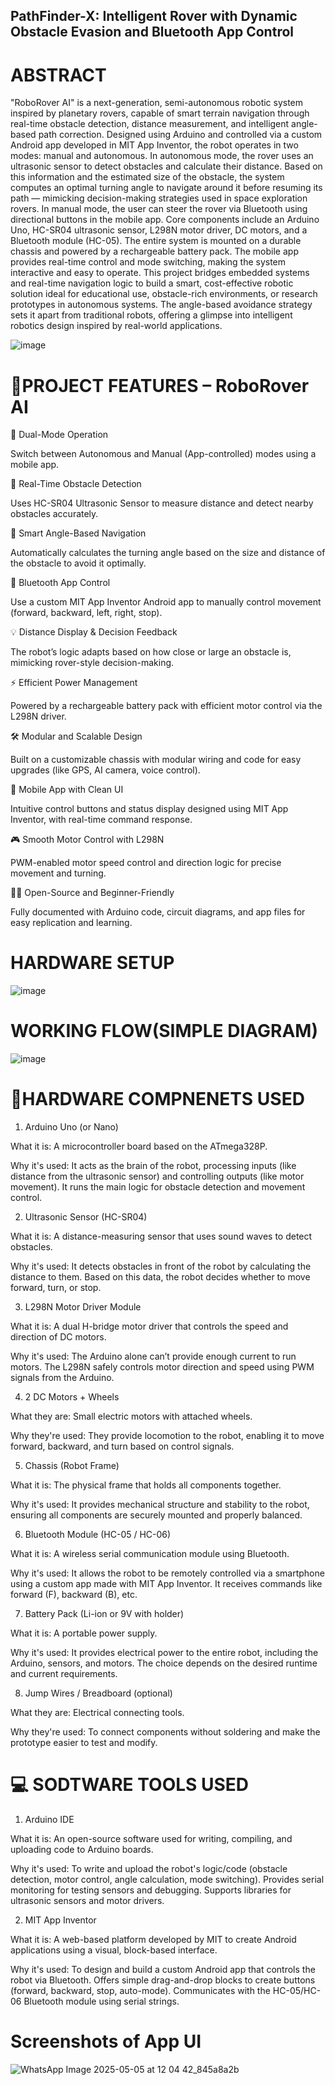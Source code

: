 ##  PathFinder-X: Intelligent Rover with Dynamic Obstacle Evasion and Bluetooth App Control

# ABSTRACT

"RoboRover AI" is a next-generation, semi-autonomous robotic system inspired by planetary rovers, capable of smart terrain navigation through real-time obstacle detection, distance measurement, and intelligent angle-based path correction. Designed using Arduino and controlled via a custom Android app developed in MIT App Inventor, the robot operates in two modes: manual and autonomous.
In autonomous mode, the rover uses an ultrasonic sensor to detect obstacles and calculate their distance. Based on this information and the estimated size of the obstacle, the system computes an optimal turning angle to navigate around it before resuming its path — mimicking decision-making strategies used in space exploration rovers. In manual mode, the user can steer the rover via Bluetooth using directional buttons in the mobile app.
Core components include an Arduino Uno, HC-SR04 ultrasonic sensor, L298N motor driver, DC motors, and a Bluetooth module (HC-05). The entire system is mounted on a durable chassis and powered by a rechargeable battery pack. The mobile app provides real-time control and mode switching, making the system interactive and easy to operate.
This project bridges embedded systems and real-time navigation logic to build a smart, cost-effective robotic solution ideal for educational use, obstacle-rich environments, or research prototypes in autonomous systems. The angle-based avoidance strategy sets it apart from traditional robots, offering a glimpse into intelligent robotics design inspired by real-world applications.

![image](https://github.com/user-attachments/assets/2ecca8f5-ce30-4278-8475-98a949e98b53)

# 🚀PROJECT FEATURES – RoboRover AI

🔁 Dual-Mode Operation

Switch between Autonomous and Manual (App-controlled) modes using a mobile app.

📏 Real-Time Obstacle Detection

Uses HC-SR04 Ultrasonic Sensor to measure distance and detect nearby obstacles accurately.

🔄 Smart Angle-Based Navigation

Automatically calculates the turning angle based on the size and distance of the obstacle to avoid it optimally.

📡 Bluetooth App Control

Use a custom MIT App Inventor Android app to manually control movement (forward, backward, left, right, stop).

💡 Distance Display & Decision Feedback

The robot’s logic adapts based on how close or large an obstacle is, mimicking rover-style decision-making.

⚡ Efficient Power Management

Powered by a rechargeable battery pack with efficient motor control via the L298N driver.

🛠 Modular and Scalable Design

Built on a customizable chassis with modular wiring and code for easy upgrades (like GPS, AI camera, voice control).

📱 Mobile App with Clean UI

Intuitive control buttons and status display designed using MIT App Inventor, with real-time command response.

🎮 Smooth Motor Control with L298N

PWM-enabled motor speed control and direction logic for precise movement and turning.

👨‍💻 Open-Source and Beginner-Friendly

Fully documented with Arduino code, circuit diagrams, and app files for easy replication and learning.


# HARDWARE SETUP

![image](https://github.com/user-attachments/assets/acc8cd31-c4e8-4bef-9e2e-c33f590692c3)


# WORKING FLOW(SIMPLE DIAGRAM)

![image](https://github.com/user-attachments/assets/2c2e3fc9-8e97-47ad-972a-d1b0993ee54b)


# 🔌HARDWARE COMPNENETS USED 

1. Arduino Uno (or Nano)
   
What it is: A microcontroller board based on the ATmega328P.

Why it's used: It acts as the brain of the robot, processing inputs (like distance from the ultrasonic sensor) and controlling outputs (like motor movement). It runs the main logic for obstacle detection and movement control.

2. Ultrasonic Sensor (HC-SR04)
   
What it is: A distance-measuring sensor that uses sound waves to detect obstacles.

Why it's used: It detects obstacles in front of the robot by calculating the distance to them. Based on this data, the robot decides whether to move forward, turn, or stop.

3. L298N Motor Driver Module
   
What it is: A dual H-bridge motor driver that controls the speed and direction of DC motors.

Why it's used: The Arduino alone can’t provide enough current to run motors. The L298N safely controls motor direction and speed using PWM signals from the Arduino.

4. 2 DC Motors + Wheels
   
What they are: Small electric motors with attached wheels.

Why they're used: They provide locomotion to the robot, enabling it to move forward, backward, and turn based on control signals.

5. Chassis (Robot Frame)
   
What it is: The physical frame that holds all components together.

Why it's used: It provides mechanical structure and stability to the robot, ensuring all components are securely mounted and properly balanced.

6. Bluetooth Module (HC-05 / HC-06)
   
What it is: A wireless serial communication module using Bluetooth.

Why it's used: It allows the robot to be remotely controlled via a smartphone using a custom app made with MIT App Inventor. It receives commands like forward (F), backward (B), etc.

7. Battery Pack (Li-ion or 9V with holder)
   
What it is: A portable power supply.

Why it's used: It provides electrical power to the entire robot, including the Arduino, sensors, and motors. The choice depends on the desired runtime and current requirements.

8. Jump Wires / Breadboard (optional)
   
What they are: Electrical connecting tools.

Why they're used: To connect components without soldering and make the prototype easier to test and modify.


# 💻 SODTWARE TOOLS USED

1. Arduino IDE
   
What it is: An open-source software used for writing, compiling, and uploading code to Arduino boards.

Why it's used:
To write and upload the robot's logic/code (obstacle detection, motor control, angle calculation, mode switching).
Provides serial monitoring for testing sensors and debugging.
Supports libraries for ultrasonic sensors and motor drivers.

2. MIT App Inventor
   
What it is: A web-based platform developed by MIT to create Android applications using a visual, block-based interface.

Why it's used:
To design and build a custom Android app that controls the robot via Bluetooth.
Offers simple drag-and-drop blocks to create buttons (forward, backward, stop, auto-mode).
Communicates with the HC-05/HC-06 Bluetooth module using serial strings.

# Screenshots of App UI

![WhatsApp Image 2025-05-05 at 12 04 42_845a8a2b](https://github.com/user-attachments/assets/ca41d521-93cf-4b9e-ba91-5393c87b0ad7)











  



